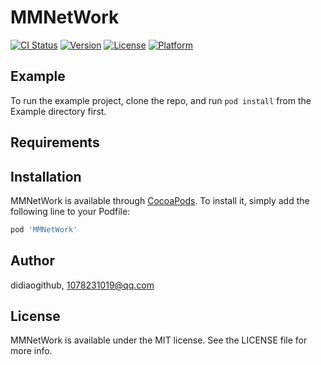# MMNetWork

[![CI Status](https://img.shields.io/travis/didiaogithub/MMNetWork.svg?style=flat)](https://travis-ci.org/didiaogithub/MMNetWork)
[![Version](https://img.shields.io/cocoapods/v/MMNetWork.svg?style=flat)](https://cocoapods.org/pods/MMNetWork)
[![License](https://img.shields.io/cocoapods/l/MMNetWork.svg?style=flat)](https://cocoapods.org/pods/MMNetWork)
[![Platform](https://img.shields.io/cocoapods/p/MMNetWork.svg?style=flat)](https://cocoapods.org/pods/MMNetWork)

## Example

To run the example project, clone the repo, and run `pod install` from the Example directory first.

## Requirements

## Installation

MMNetWork is available through [CocoaPods](https://cocoapods.org). To install
it, simply add the following line to your Podfile:

```ruby
pod 'MMNetWork'
```

## Author

didiaogithub, 1078231019@qq.com

## License

MMNetWork is available under the MIT license. See the LICENSE file for more info.
